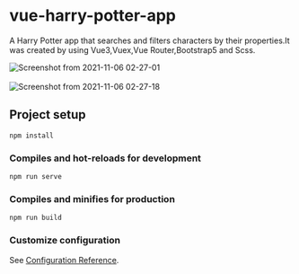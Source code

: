 # vue-harry-potter-app

A Harry Potter app that searches and filters characters by their properties.It was created by using Vue3,Vuex,Vue Router,Bootstrap5 and Scss.

![Screenshot from 2021-11-06 02-27-01](https://user-images.githubusercontent.com/67799995/140588905-2cf81fcb-c28d-4cb9-9454-499f659f828f.png)
<br>
<br>
![Screenshot from 2021-11-06 02-27-18](https://user-images.githubusercontent.com/67799995/140588911-d2991656-2cd5-4dfe-9550-1cfa134bdd72.png)

## Project setup
```
npm install
```

### Compiles and hot-reloads for development
```
npm run serve
```

### Compiles and minifies for production
```
npm run build
```

### Customize configuration
See [Configuration Reference](https://cli.vuejs.org/config/).
